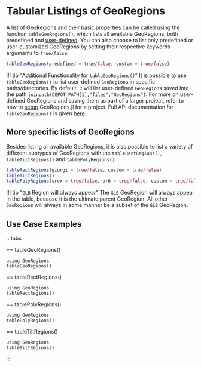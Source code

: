 # Tabular Listings of GeoRegions

A list of GeoRegions and their basic properties can be called using the function `tableGeoRegions()`, which lists all available GeoRegions, both predefined and [user-defined](/tutorials/overview). You can also choose to list only predefined or user-customized GeoRegions by setting their respective keywords arguments to `true/false`.

```julia
tableGeoRegions(predefined = true/false, custom = true/false)
```

!!! tip "Additional Functionality for `tableGeoRegions()`"
    It is possible to use `tableGeoRegions()` to list user-defined `GeoRegion`s in specific paths/directories. By default, it will list user-defined `GeoRegion`s saved into the path `joinpath(DEPOT_PATH[1],"files","GeoRegions")`. For more on user-defined GeoRegions and saving them as part of a larger project, refer to how to [setup](/tutorials/setup) GeoRegions.jl for a project. Full API documentation for `tableGeoRegions()` is given [here](/tutorials/overview#Table-of-user-defined-GeoRegions).

## More specific lists of GeoRegions

Besides listing all available GeoRegions, it is also possible to list a variety of different subtypes of GeoRegions with the `tableRectRegions()`, `tableTiltRegions()` and `tablePolyRegions()`.

```julia
tableRectRegions(giorgi = true/false, custom = true/false)
tableTiltRegions()
tablePolyRegions(srex = true/false, ar6 = true/false, custom = true/false)
```

!!! tip "`GLB` Region will always appear"
    The `GLB` GeoRegion will always appear in the table, because it is the ultimate parent GeoRegion. All other `GeoRegion`s will always in some manner be a subset of the `GLB` GeoRegion.

## Use Case Examples

:::tabs

== tableGeoRegions()

```@example tablesimple
using GeoRegions
tableGeoRegions()
```

== tableRectRegions()

```@example tablesimple
using GeoRegions
tableRectRegions()
```

== tablePolyRegions()

```@example tablesimple
using GeoRegions
tablePolyRegions()
```

== tableTiltRegions()

```@example tablesimple
using GeoRegions
tableTiltRegions()
```

:::